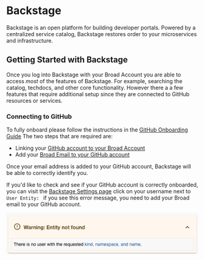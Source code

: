 # Backstage

Backstage is an open platform for building developer portals. Powered by a
centralized service catalog, Backstage restores order to your microservices and
infrastructure.

## Getting Started with Backstage

Once you log into Backstage with your Broad Account
you are able to access *most* of the features of Backstage. For example,
searching the catalog, techdocs, and other core functionality.
However there a a few features that require additional setup since they are connected
to GitHub resources or services.

### Connecting to GitHub

To fully onboard please follow the instructions in the
[GitHub Onboarding Guide](https://intranet.broadinstitute.org/bits/service-catalog/software-development-support/github)
The two steps that are required are:

* Linking your [GitHub account to your Broad Account](github.broadinstitute.org)
* Add your [Broad Email to your GitHub account](https://docs.github.com/en/account-and-profile/setting-up-and-managing-your-personal-account-on-github/managing-email-preferences/adding-an-email-address-to-your-github-account)

Once your email address is added to your GitHub account, Backstage will be able to correctly identify you.

If you'd like to check and see if your GitHub account is correctly onboarded, you can visit the
[Backstage Settings page](https://backstage.broadinstitute.org/settings) click on your username
next to `User Entity: `  if you see this error message, you need to add your Broad email to your GitHub account.

![Entity Warning](img/entity-warning.png)
